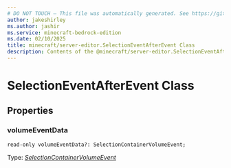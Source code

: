 ```yaml
---
# DO NOT TOUCH — This file was automatically generated. See https://github.com/mojang/minecraftapidocsgenerator to modify descriptions, examples, etc.
author: jakeshirley
ms.author: jashir
ms.service: minecraft-bedrock-edition
ms.date: 02/10/2025
title: minecraft/server-editor.SelectionEventAfterEvent Class
description: Contents of the @minecraft/server-editor.SelectionEventAfterEvent class.
---
```

# SelectionEventAfterEvent Class

## Properties

### **volumeEventData**
`read-only volumeEventData?: SelectionContainerVolumeEvent;`

Type: [*SelectionContainerVolumeEvent*](SelectionContainerVolumeEvent.md)
